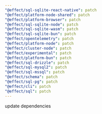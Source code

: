 ```yaml
---
"@effect/sql-sqlite-react-native": patch
"@effect/platform-node-shared": patch
"@effect/platform-browser": patch
"@effect/sql-sqlite-node": patch
"@effect/sql-sqlite-wasm": patch
"@effect/sql-sqlite-bun": patch
"@effect/opentelemetry": patch
"@effect/platform-node": patch
"@effect/cluster-node": patch
"@effect/experimental": patch
"@effect/platform-bun": patch
"@effect/sql-drizzle": patch
"@effect/sql-mysql2": patch
"@effect/sql-mssql": patch
"@effect/schema": patch
"@effect/sql-pg": patch
"@effect/cli": patch
"@effect/sql": patch
---
```


update dependencies
